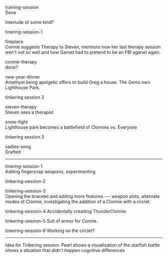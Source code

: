 
training-session  
  Done

Interlude of some kind?

tinering-session-1  

fireplace  
  Connie suggests Therapy to Steven, mentions how
  her last therapy session wen't not so well and how
  Garnet had to pretend to be an FBI aganet again.

connie-therapy  
  done?


new-year-dinner  
  Amethyst being apolgetic offers to build Greg a house.
  The Gems own Lighthouse Park.

tinkering session 2

steven-therapy  
  Steven sees a therapist

snow-fight  
  Lighthouse park becomes a battlefield of Clonnies vs. Everyone

tinkering session 3

sadies-song  
  Drafted

-----

tinering-session-1  
  Adding fingersnap weapons, experimenting

tinkering-session-2  

tinkering-session-3  
  Opening the bracelet and adding more features ---
  weapon slots, alternate modes of Clonnie, investigating
  the addition of a Clonnie with a circlet.

tinkering-session-4
  Accidentally creaiting ThunderClonnie

tinkering-session-5
  Suit of armor for Connie.
 
tinkering-session-6
  Working on the circlet?

----

Idea for Tinkering session:
  Pearl shows a visualization of the starfish battle
  shows a situation that *didn't happen*
  cognitive differences
